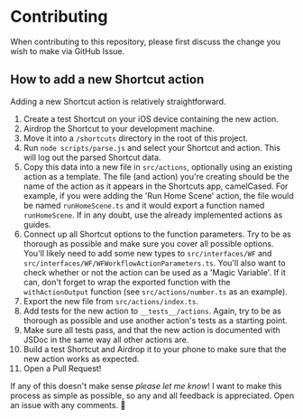 # Contributing

When contributing to this repository, please first discuss the change you wish to make via GitHub Issue.

## How to add a new Shortcut action

Adding a new Shortcut action is relatively straightforward.

1. Create a test Shortcut on your iOS device containing the new action.
2. Airdrop the Shortcut to your development machine.
3. Move it into a `/shortcuts` directory in the root of this project.
4. Run `node scripts/parse.js` and select your Shortcut and action. This will log out the parsed Shortcut data.
5. Copy this data into a new file in `src/actions`, optionally using an existing action as a template. The file (and action) you're creating should be the name of the action as it appears in the Shortcuts app, camelCased. For example, if you were adding the 'Run Home Scene' action, the file would be named `runHomeScene.ts` and it would export a function named `runHomeScene`. If in any doubt, use the already implemented actions as guides.
6. Connect up all Shortcut options to the function parameters. Try to be as thorough as possible and make sure you cover all possible options. You'll likely need to add some new types to `src/interfaces/WF` and `src/interfaces/WF/WFWorkflowActionParameters.ts`. You'll also want to check whether or not the action can be used as a 'Magic Variable'. If it can, don't forget to wrap the exported function with the `withActionOutput` function (see `src/actions/number.ts` as an example).
7. Export the new file from `src/actions/index.ts`.
8. Add tests for the new action to `__tests__/actions`. Again, try to be as thorough as possible and use another action's tests as a starting point.
9. Make sure all tests pass, and that the new action is documented with JSDoc in the same way all other actions are.
10. Build a test Shortcut and Airdrop it to your phone to make sure that the new action works as expected.
11. Open a Pull Request!

If any of this doesn't make sense _please let me know_! I want to make this process as simple as possible, so any and all feedback is appreciated. Open an issue with any comments. 🙂
